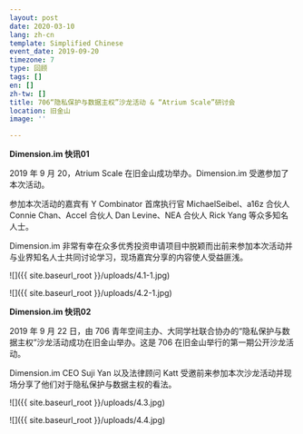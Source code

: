 ```yaml
---
layout: post
date: 2020-03-10
lang: zh-cn
template: Simplified Chinese
event_date: 2019-09-20
timezone: 7
type: 回顾
tags: []
en: []
zh-tw: []
title: 706“隐私保护与数据主权”沙龙活动 & “Atrium Scale”研讨会
location: 旧金山
image: ''

---
```

**Dimension.im 快讯01**

2019 年 9 月 20，Atrium Scale 在旧金山成功举办。Dimension.im 受邀参加了本次活动。

参加本次活动的嘉宾有 Y Combinator 首席执行官 MichaelSeibel、a16z 合伙人 Connie Chan、Accel 合伙人 Dan Levine、NEA 合伙人 Rick Yang 等众多知名人士。

Dimension.im 非常有幸在众多优秀投资申请项目中脱颖而出前来参加本次活动并与业界知名人士共同讨论学习，现场嘉宾分享的内容使人受益匪浅。

![]({{ site.baseurl_root }}/uploads/4.1-1.jpg)

![]({{ site.baseurl_root }}/uploads/4.2-1.jpg)

**Dimension.im 快讯02**

2019 年 9 月 22 日，由 706 青年空间主办、大同学社联合协办的“隐私保护与数据主权”沙龙活动成功在旧金山举办。这是 706 在旧金山举行的第一期公开沙龙活动。

Dimension.im CEO Suji Yan 以及法律顾问 Katt 受邀前来参加本次沙龙活动并现场分享了他们对于隐私保护与数据主权的看法。

![]({{ site.baseurl_root }}/uploads/4.3.jpg)

![]({{ site.baseurl_root }}/uploads/4.4.jpg)